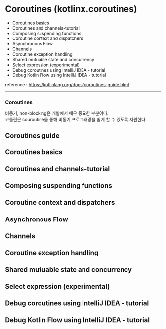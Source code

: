 # Coroutines (kotlinx.coroutines)

- Coroutines basics
- Coroutines and channels-tutorial
- Composing suspending functions
- Coroutine context and dispatchers
- Asynchronous Flow
- Channels
- Coroutine exception handling
- Shared mutuable state and concurrency
- Select expression (experimental)
- Debug coroutines using IntelliJ IDEA - tutorial
- Debug Kotlin Flow using IntelliJ IDEA - tutorial

reference : https://kotlinlang.org/docs/coroutines-guide.html

---

### Coroutines

비동기, non-blocking은 개발에서 매우 중요한 부분이다.  
코틀린은 couroutine을 통해 비동기 프로그래밍을 쉽게 할 수 있도록 지원한다.

## Coroutines guide

## Coroutines basics

## Coroutines and channels-tutorial

## Composing suspending functions

## Coroutine context and dispatchers

## Asynchronous Flow

## Channels

## Coroutine exception handling

## Shared mutuable state and concurrency

## Select expression (experimental)

## Debug coroutines using IntelliJ IDEA - tutorial

## Debug Kotlin Flow using IntelliJ IDEA - tutorial
